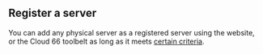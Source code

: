 <!-- usedin: [ _legacy_docker/deployment/registered-servers.md, _maestro/Deployment/registered-servers.md, _node/deployment/registered-servers.md, _rails/deployment/registered-servers.md, _skycap/deployment/registered-servers.md] -->


## Register a server

You can add any physical server as a registered server using the website, or the Cloud 66 toolbelt as long as it meets [certain criteria](#pointers).

